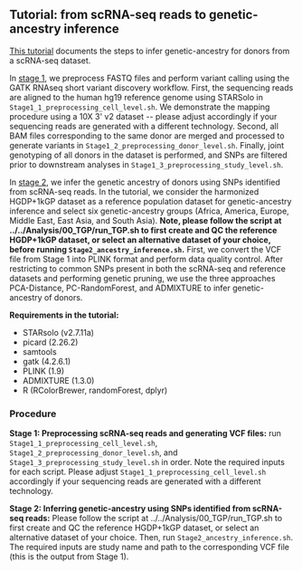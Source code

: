 ## Tutorial: from scRNA-seq reads to genetic-ancestry inference

[This tutorial](https://github.com/JianingYao/scRNA-seq-genetic-ancestry/tree/main/Tutorial) documents the steps to infer genetic-ancestry for donors from a scRNA-seq dataset. 

In [stage 1](https://github.com/JianingYao/scRNA-seq-genetic-ancestry/tree/main/Tutorial/Stage1_preprocessing), we preprocess FASTQ files and perform variant calling using the GATK RNAseq short variant discovery workflow. First, the sequencing reads are aligned to the human hg19 reference genome using STARSolo in `Stage1_1_preprocessing_cell_level.sh`. We demonstrate the mapping procedure using a 10X 3' v2 dataset -- please adjust accordingly if your sequencing reads are generated with a different technology. Second, all BAM files corresponding to the same donor are merged and processed to generate variants in `Stage1_2_preprocessing_donor_level.sh`. Finally, joint genotyping of all donors in the dataset is performed, and SNPs are filtered prior to downstream analyses in `Stage1_3_preprocessing_study_level.sh`. 

In [stage 2](https://github.com/JianingYao/scRNA-seq-genetic-ancestry/tree/main/Tutorial/Stage2_ancestry_inference), we infer the genetic ancestry of donors using SNPs identified from scRNA-seq reads. In the tutorial, we consider the harmonized HGDP+1kGP dataset as a reference population dataset for genetic-ancestry inference and select six genetic-ancestry groups (Africa, America, Europe, Middle East, East Asia, and South Asia). **Note, please follow the script at ../../Analysis/00_TGP/run_TGP.sh to first create and QC the reference HGDP+1kGP dataset, or select an alternative dataset of your choice, before running `Stage2_ancestry_inference.sh`.** First, we convert the VCF file from Stage 1 into PLINK format and perform data quality control. After restricting to common SNPs present in both the scRNA-seq and reference datasets and performing genetic pruning, we use the three approaches PCA-Distance, PC-RandomForest, and ADMIXTURE to infer genetic-ancestry of donors. 

**Requirements in the tutorial:**
- STARsolo (v2.7.11a)
- picard (2.26.2)
- samtools
- gatk (4.2.6.1)
- PLINK (1.9)
- ADMIXTURE (1.3.0)
- R (RColorBrewer, randomForest, dplyr)

### Procedure

**Stage 1: Preprocessing scRNA-seq reads and generating VCF files:** run `Stage1_1_preprocessing_cell_level.sh`, `Stage1_2_preprocessing_donor_level.sh`, and `Stage1_3_preprocessing_study_level.sh` in order. Note the required inputs for each script. Please adjust `Stage1_1_preprocessing_cell_level.sh` accordingly if your sequencing reads are generated with a different technology.

**Stage 2: Inferring genetic-ancestry using SNPs identified from scRNA-seq reads:** Please follow the script at ../../Analysis/00_TGP/run_TGP.sh to first create and QC the reference HGDP+1kGP dataset, or select an alternative dataset of your choice. Then, run `Stage2_ancestry_inference.sh`. The required inputs are study name and path to the corresponding VCF file (this is the output from Stage 1). 